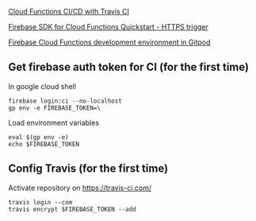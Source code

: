 [Cloud Functions CI/CD with Travis CI](https://medium.com/@diogopires_55864/cloud-functions-ci-cd-with-travis-ci-107415f692fb)

[Firebase SDK for Cloud Functions Quickstart - HTTPS trigger](https://github.com/firebase/functions-samples/tree/master/quickstarts/time-server)

[Firebase Cloud Functions development environment in Gitpod](https://somegeeky.website/2020/05/12/firebase-cloud-functions-environment-in-gitpod/)

## Get firebase auth token for CI (for the first time)
In google cloud shell
```
firebase login:ci --no-localhost
gp env -e FIREBASE_TOKEN=\
```

Load environment variables
```
eval $(gp env -e)
echo $FIREBASE_TOKEN
```

## Config Travis (for the first time)
Activate repository on https://travis-ci.com/
```
travis login --com
travis encrypt $FIREBASE_TOKEN --add
```
